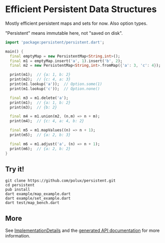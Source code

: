 # Efficient Persistent Data Structures

Mostly efficient persistent maps and sets for now. Also option types.

"Persistent" means immutable here, not "saved on disk".

```dart
import 'package:persistent/persistent.dart';

main() {
  final emptyMap = new PersistentMap<String,int>();
  final m1 = emptyMap.insert('a', 1).insert('b', 2);
  final m2 = new PersistentMap<String,int>.fromMap({'a': 3, 'c': 4});

  print(m1);  // {a: 1, b: 2}
  print(m2);  // {c: 4, a: 3}
  print(m1.lookup('a'));  // Option.some(1)
  print(m1.lookup('c'));  // Option.none()

  final m3 = m1.delete('a');
  print(m1);  // {a: 1, b: 2}
  print(m3);  // {b: 2}

  final m4 = m1.union(m2, (n,m) => n + m);
  print(m4);  // {c: 4, a: 4, b: 2}

  final m5 = m1.mapValues((n) => n + 1);
  print(m5);  // {a: 2, b: 3}

  final m6 = m1.adjust('a', (n) => n + 1);
  print(m6);  // {a: 2, b: 2}
}
```

## Try it!

```
git clone https://github.com/polux/persistent.git
cd persistent
pub install
dart example/map_example.dart
dart example/set_example.dart
dart test/map_bench.dart
```

## More

See [ImplementationDetails](https://github.com/polux/persistent/wiki/ImplementationDetails) and the [generated API documentation](http://polux.github.io/persistent/continuous/persistent/PersistentMap.html) for more information.
